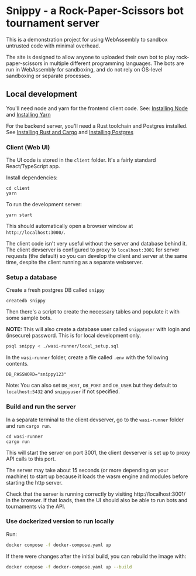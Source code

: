 # Snippy - a Rock-Paper-Scissors bot tournament server

This is a demonstration project for using WebAssembly to sandbox untrusted code with minimal overhead.

The site is designed to allow anyone to uploaded their own bot to play rock-paper-scissors in multiple different programming languages.
The bots are run in WebAssembly for sandboxing, and do not rely on OS-level sandboxing or separate processes.

## Local development

You'll need node and yarn for the frontend client code. See: [Installing Node](https://nodejs.org/en/download) and [Installing Yarn](https://yarnpkg.com/getting-started/install)

For the backend server, you'll need a Rust toolchain and Postgres installed. See [Installing Rust and Cargo](https://doc.rust-lang.org/cargo/getting-started/installation.html) and [Installing Postgres](https://www.postgresql.org/download/)

### Client (Web UI)

The UI code is stored in the `client` folder. It's a fairly standard React/TypeScript app.

Install dependencies:

```
cd client
yarn
```

To run the development server:
```
yarn start
```

This should automatically open a browser window at `http://localhost:3000/`.

The client code isn't very useful without the server and database behind it.
The client devserver is configured to proxy to `localhost:3001` for server requests (the default) so you can develop the client and server at the same time, despite the client running as a separate webserver.

### Setup a database

Create a fresh postgres DB called `snippy`

```
createdb snippy
```

Then there's a script to create the necessary tables and populate it with some sample bots.

**NOTE:** This will also create a database user called `snippyuser` with login and (insecure) password.
This is for local development only.

```sh
psql snippy < ./wasi-runner/local_setup.sql
```

In the `wasi-runner` folder, create a file called `.env` with the following contents.

```
DB_PASSWORD="snippy123"
```

Note: You can also set `DB_HOST`, `DB_PORT` and `DB_USER` but they default to `localhost:5432` and `snippyuser` if not specified.

### Build and run the server

In a separate terminal to the client devserver, go to the `wasi-runner` folder and run `cargo run`.

```
cd wasi-runner
cargo run
```

This will start the server on port 3001, the client devserver is set up to proxy API calls to this port.

The server may take about 15 seconds (or more depending on your machine) to start up because it loads the wasm engine and modules before starting the http server.

Check that the server is running correctly by visiting http://localhost:3001/ in the browser. If that loads, then the UI should also be able to run bots and tournaments via the API.

### Use dockerized version to run locally

Run:
```sh
docker compose -f docker-compose.yaml up
```

If there were changes after the initial build, you can rebuild the image with:
```sh
docker compose -f docker-compose.yaml up --build
```
